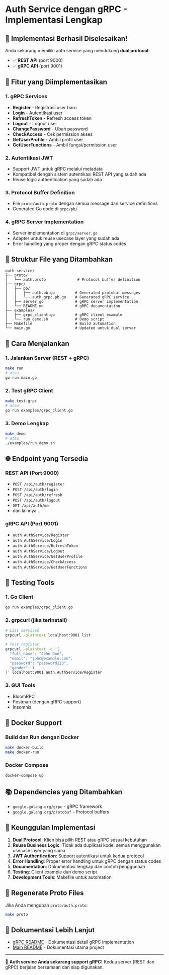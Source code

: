 # Auth Service dengan gRPC - Implementasi Lengkap

## 🎉 Implementasi Berhasil Diselesaikan!

Anda sekarang memiliki auth service yang mendukung **dual protocol**:
- ✅ **REST API** (port 9000)
- ✅ **gRPC API** (port 9001)

## 🚀 Fitur yang Diimplementasikan

### 1. **gRPC Services**
- **Register** - Registrasi user baru
- **Login** - Autentikasi user
- **RefreshToken** - Refresh access token
- **Logout** - Logout user
- **ChangePassword** - Ubah password
- **CheckAccess** - Cek permission akses
- **GetUserProfile** - Ambil profil user
- **GetUserFunctions** - Ambil fungsi/permission user

### 2. **Autentikasi JWT**
- Support JWT untuk gRPC melalui metadata
- Kompatibel dengan sistem autentikasi REST API yang sudah ada
- Reuse logic authentication yang sudah ada

### 3. **Protocol Buffer Definition**
- File `proto/auth.proto` dengan semua message dan service definitions
- Generated Go code di `grpc/pb/`

### 4. **gRPC Server Implementation**
- Server implementation di `grpc/server.go`
- Adapter untuk reuse usecase layer yang sudah ada
- Error handling yang proper dengan gRPC status codes

## 📁 Struktur File yang Ditambahkan

```
auth-service/
├── proto/
│   └── auth.proto              # Protocol buffer definition
├── grpc/
│   ├── pb/
│   │   ├── auth.pb.go         # Generated protobuf messages
│   │   └── auth_grpc.pb.go    # Generated gRPC service
│   ├── server.go              # gRPC server implementation
│   └── README.md              # gRPC documentation
├── examples/
│   ├── grpc_client.go         # gRPC client example
│   └── run_demo.sh            # Demo script
├── Makefile                   # Build automation
└── main.go                    # Updated untuk dual server
```

## 🔧 Cara Menjalankan

### 1. **Jalankan Server (REST + gRPC)**
```bash
make run
# atau
go run main.go
```

### 2. **Test gRPC Client**
```bash
make test-grpc
# atau
go run examples/grpc_client.go
```

### 3. **Demo Lengkap**
```bash
make demo
# atau
./examples/run_demo.sh
```

## 🌐 Endpoint yang Tersedia

### REST API (Port 9000)
- `POST /api/auth/register`
- `POST /api/auth/login`
- `POST /api/auth/refresh`
- `POST /api/auth/logout`
- `GET /api/auth/me`
- dan lainnya...

### gRPC API (Port 9001)
- `auth.AuthService/Register`
- `auth.AuthService/Login`
- `auth.AuthService/RefreshToken`
- `auth.AuthService/Logout`
- `auth.AuthService/GetUserProfile`
- `auth.AuthService/CheckAccess`
- `auth.AuthService/GetUserFunctions`

## 🧪 Testing Tools

### 1. **Go Client**
```bash
go run examples/grpc_client.go
```

### 2. **grpcurl** (jika terinstall)
```bash
# List services
grpcurl -plaintext localhost:9001 list

# Test register
grpcurl -plaintext -d '{
  "full_name": "John Doe",
  "email": "john@example.com",
  "password": "password123",
  "gender": 1
}' localhost:9001 auth.AuthService/Register
```

### 3. **GUI Tools**
- BloomRPC
- Postman (dengan gRPC support)
- Insomnia

## 🐳 Docker Support

### Build dan Run dengan Docker
```bash
make docker-build
make docker-run
```

### Docker Compose
```bash
docker-compose up
```

## 📚 Dependencies yang Ditambahkan

- `google.golang.org/grpc` - gRPC framework
- `google.golang.org/protobuf` - Protocol buffers

## 🎯 Keunggulan Implementasi

1. **Dual Protocol**: Klien bisa pilih REST atau gRPC sesuai kebutuhan
2. **Reuse Business Logic**: Tidak ada duplikasi kode, semua menggunakan usecase layer yang sama
3. **JWT Authentication**: Support autentikasi untuk kedua protocol
4. **Error Handling**: Proper error handling untuk gRPC dengan status codes
5. **Documentation**: Dokumentasi lengkap dan contoh penggunaan
6. **Testing**: Client example dan demo script
7. **Development Tools**: Makefile untuk automation

## 🔄 Regenerate Proto Files

Jika Anda mengubah `proto/auth.proto`:
```bash
make proto
```

## 📖 Dokumentasi Lebih Lanjut

- [gRPC README](grpc/README.md) - Dokumentasi detail gRPC implementation
- [Main README](README.md) - Dokumentasi utama project

---

🎉 **Auth service Anda sekarang support gRPC!** 
Kedua server (REST dan gRPC) berjalan bersamaan dan siap digunakan.